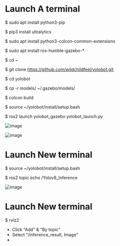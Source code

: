 # Launch A terminal

$ sudo apt install python3-pip

$ pip3 install ultralytics

$ sudo apt install python3-colcon-common-extensions

$ sudo apt install ros-humble-gazebo-*


$ cd ~

$ git clone https://github.com/wildchildfeel/yolobot.git

$ cd yolobot

$ cp -r models/ ~/.gazebo/models/


$ colcon build

$ source ~/yolobot/install/setup.bash

$ ros2 launch yolobot_gazebo yolobot_launch.py

![image](https://github.com/wildchildfeel/yolobot/assets/156588748/7f42ef6a-9a4e-42cb-9032-825037c0f392)

![image](https://github.com/wildchildfeel/yolobot/assets/156588748/da6c7a2f-ebde-4624-b113-26bc5de83665)


# Launch New terminal
$ source ~/yolobot/install/setup.bash

$ ros2 topic echo /Yolov8_Inference

![image](https://github.com/wildchildfeel/yolobot/assets/156588748/7b62afe1-d126-41d8-9548-98fe8703bbf2)


# Launch New terminal
$ rviz2

- Click "Add" & "By topic"
- Select "/inference_result, Image"
- 
